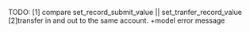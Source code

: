 TODO: 
	  [1] compare set_record_submit_value || set_tranfer_record_value
	  [2]transfer in and out to the same account.
	  +model error message